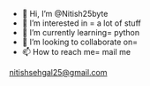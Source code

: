 - 👋 Hi, I’m @Nitish25byte
- 👀 I’m interested in = a lot of stuff
- 🌱 I’m currently learning= python
- 💞️ I’m looking to collaborate on= 
- 📫 How to reach me= mail me 

<!---
Nitish25byte/Nitish25byte is a ✨ special ✨ repository because its `README.md` (this file) appears on your GitHub profile.
You can click the Preview link to take a look at your changes.
--->
nitishsehgal25@gmail.com

